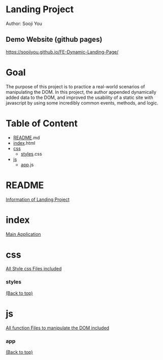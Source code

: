 <!-- Add banner here -->
# Landing Project
Author: Sooji You
## Demo Website (github pages)
https://soojiyou.github.io/FE-Dynamic-Landing-Page/

<!-- Describe your project in brief -->
# Goal
The purpose of this project is to practice a real-world scenarios of manipulating the DOM. In this project, the author appended dynamically added data to the DOM, and improved the usability of a static site with javascript by using some incredibly common events, methods, and logic.

# Table of Content
- [README](#README).md
- [index](#index).html
- [css](#css)
  - [styles](#styles).css
- [js](#js) 
  - [app](#app).js


# README 
[Information of Landing Project](#top)

# index
[Main Application](#top)
# css
[All Style css Files included](#top)
### styles
[(Back to top)](#top)
# js
[All function Files to manipulate the DOM included](#top)
### app
[(Back to top)](#top)



